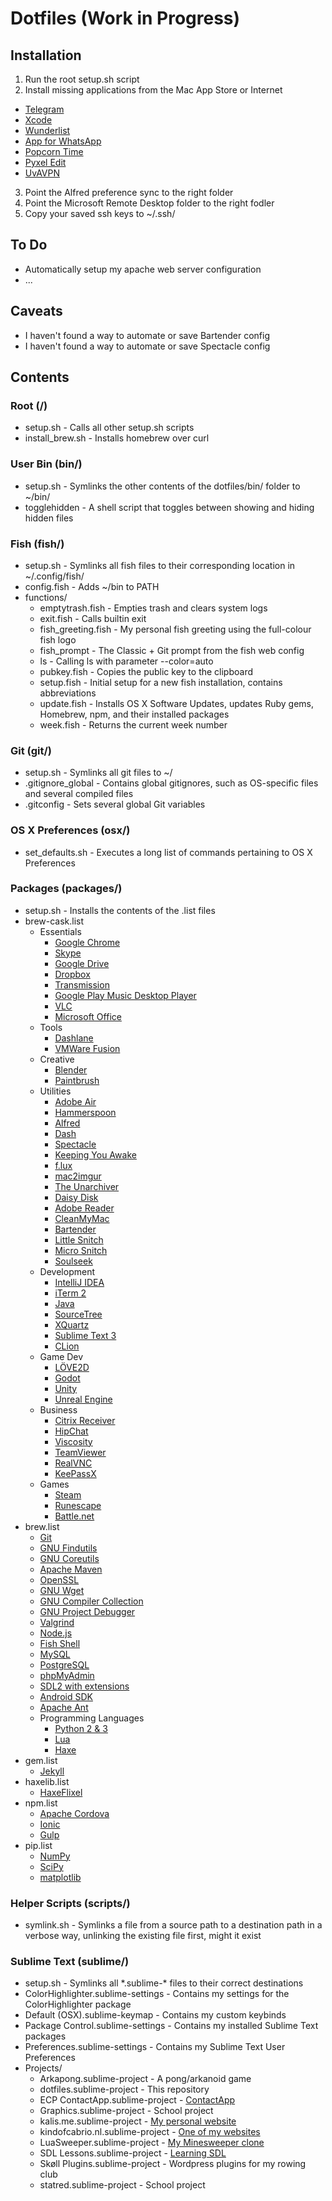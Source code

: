# Dotfiles (Work in Progress)

## Installation
1. Run the root setup.sh script
2. Install missing applications from the Mac App Store or Internet
  * [Telegram](https://itunes.apple.com/us/app/telegram/id747648890?mt=12)
  * [Xcode](https://itunes.apple.com/en/app/xcode/id497799835?mt=12)
  * [Wunderlist](https://itunes.apple.com/us/app/wunderlist-to-do-list-tasks/id410628904?mt=12)
  * [App for WhatsApp](https://itunes.apple.com/us/app/app-for-whatsapp/id963574990?l=de&ls=1&mt=12)
  * [Popcorn Time](http://popcorn-time.se/)
  * [Pyxel Edit](http://pyxeledit.com/)
  * [UvAVPN](http://student.uva.nl/en/az/content/uvavpn/download/download-uvavpn-software.html)
3. Point the Alfred preference sync to the right folder
4. Point the Microsoft Remote Desktop folder to the right fodler
5. Copy your saved ssh keys to ~/.ssh/

## To Do

* Automatically setup my apache web server configuration
* ...

## Caveats

* I haven't found a way to automate or save Bartender config
* I haven't found a way to automate or save Spectacle config

## Contents

### Root (/)
* setup.sh - Calls all other setup.sh scripts
* install_brew.sh - Installs homebrew over curl

### User Bin (bin/)
* setup.sh - Symlinks the other contents of the dotfiles/bin/ folder to ~/bin/
* togglehidden - A shell script that toggles between showing and hiding hidden files

### Fish (fish/)
* setup.sh - Symlinks all fish files to their corresponding location in ~/.config/fish/
* config.fish - Adds ~/bin to PATH
* functions/
  * emptytrash.fish - Empties trash and clears system logs
  * exit.fish - Calls builtin exit
  * fish_greeting.fish - My personal fish greeting using the full-colour fish logo
  * fish_prompt - The Classic + Git prompt from the fish web config
  * ls - Calling ls with parameter --color=auto
  * pubkey.fish - Copies the public key to the clipboard
  * setup.fish - Initial setup for a new fish installation, contains abbreviations
  * update.fish - Installs OS X Software Updates, updates Ruby gems, Homebrew, npm, and their installed packages
  * week.fish - Returns the current week number

### Git (git/)
* setup.sh - Symlinks all git files to ~/
* .gitignore_global - Contains global gitignores, such as OS-specific files and several compiled files
* .gitconfig - Sets several global Git variables

### OS X Preferences (osx/)
* set_defaults.sh - Executes a long list of commands pertaining to OS X Preferences

### Packages (packages/)
* setup.sh - Installs the contents of the .list files
* brew-cask.list
  * Essentials 
    * [Google Chrome](https://www.google.com/chrome/)
    * [Skype](https://www.skype.com/)
    * [Google Drive](https://www.google.com/drive/download/)
    * [Dropbox](https://www.dropbox.com/)
    * [Transmission](https://www.transmissionbt.com/)
    * [Google Play Music Desktop Player](https://github.com/MarshallOfSound/Google-Play-Music-Desktop-Player-UNOFFICIAL-)
    * [VLC](http://www.videolan.org/index.html)
    * [Microsoft Office](https://www.office.com/)
  * Tools
    * [Dashlane](https://www.dashlane.com/)
    * [VMWare Fusion](https://www.vmware.com/products/fusion)
  * Creative
    * [Blender](https://www.blender.org/)
    * [Paintbrush](http://paintbrush.sourceforge.net/)
  * Utilities
    * [Adobe Air](https://get.adobe.com/air/)
    * [Hammerspoon](http://www.hammerspoon.org/)
    * [Alfred](https://www.alfredapp.com/)
    * [Dash](https://kapeli.com/dash)
    * [Spectacle](https://www.spectacleapp.com/)
    * [Keeping You Awake](https://github.com/newmarcel/KeepingYouAwake)
    * [f.lux](https://justgetflux.com/)
    * [mac2imgur](https://github.com/mileswd/mac2imgur)
    * [The Unarchiver](https://itunes.apple.com/app/the-unarchiver/id425424353)
    * [Daisy Disk](https://daisydiskapp.com/)
    * [Adobe Reader](https://get.adobe.com/reader/)
    * [CleanMyMac](http://macpaw.com/landings/cleanmymac3-store)
    * [Bartender](https://www.macbartender.com/)
    * [Little Snitch](https://www.obdev.at/products/littlesnitch/index.html)
    * [Micro Snitch](https://www.obdev.at/products/microsnitch/index.html)
    * [Soulseek](http://www.soulseekqt.net/)
  * Development
    * [IntelliJ IDEA](https://www.jetbrains.com/idea/)
    * [iTerm 2](https://www.iterm2.com/)
    * [Java](https://www.java.com/)
    * [SourceTree](https://www.sourcetreeapp.com/)
    * [XQuartz](http://www.xquartz.org/)
    * [Sublime Text 3](https://www.sublimetext.com/3)
    * [CLion](https://www.jetbrains.com/clion/)
  * Game Dev
    * [LÖVE2D](https://love2d.org/)
    * [Godot](http://www.godotengine.org/)
    * [Unity](https://unity3d.com/)
    * [Unreal Engine](https://www.unrealengine.com/what-is-unreal-engine-4)
  * Business
    * [Citrix Receiver](https://www.citrix.com/go/receiver.html)
    * [HipChat](https://www.hipchat.com/)
    * [Viscosity](https://www.sparklabs.com/viscosity/)
    * [TeamViewer](https://www.teamviewer.com/)
    * [RealVNC](https://www.realvnc.com/)
    * [KeePassX](https://www.keepassx.org/)
  * Games
    * [Steam](http://store.steampowered.com/)
    * [Runescape](http://www.runescape.com/)
    * [Battle.net](http://eu.battle.net/)
* brew.list
  * [Git](https://git-scm.com/)
  * [GNU Findutils](http://www.gnu.org/software/findutils/)
  * [GNU Coreutils](http://www.gnu.org/software/coreutils/coreutils.html)
  * [Apache Maven](https://maven.apache.org/)
  * [OpenSSL](https://www.openssl.org/)
  * [GNU Wget](https://www.gnu.org/software/wget/)
  * [GNU Compiler Collection](https://gcc.gnu.org/)
  * [GNU Project Debugger](https://www.gnu.org/software/gdb/)
  * [Valgrind](http://valgrind.org/)
  * [Node.js](https://nodejs.org/)
  * [Fish Shell](http://fishshell.com/)
  * [MySQL](https://www.mysql.com/)
  * [PostgreSQL](http://www.postgresql.org/)
  * [phpMyAdmin](https://www.phpmyadmin.net/)
  * [SDL2 with extensions](https://www.libsdl.org/)
  * [Android SDK](http://developer.android.com/sdk/index.html)
  * [Apache Ant](http://ant.apache.org/)
  * Programming Languages
    * [Python 2 & 3](https://www.python.org/)
    * [Lua](https://www.lua.org/)
    * [Haxe](http://haxe.org/)
* gem.list
  * [Jekyll](https://jekyllrb.com/) 
* haxelib.list
  * [HaxeFlixel](http://haxeflixel.com/)
* npm.list
  * [Apache Cordova](https://cordova.apache.org/)
  * [Ionic](http://ionicframework.com/)
  * [Gulp](http://gulpjs.com/)
* pip.list
  * [NumPy](http://www.numpy.org/)
  * [SciPy](https://www.scipy.org/)
  * [matplotlib](http://matplotlib.org/)

### Helper Scripts (scripts/)
* symlink.sh - Symlinks a file from a source path to a destination path in a verbose way, unlinking the existing file first, might it exist

### Sublime Text (sublime/)
* setup.sh - Symlinks all \*.sublime-\* files to their correct destinations
* ColorHighlighter.sublime-settings - Contains my settings for the ColorHighlighter package
* Default (OSX).sublime-keymap - Contains my custom keybinds
* Package Control.sublime-settings - Contains my installed Sublime Text packages
* Preferences.sublime-settings - Contains my Sublime Text User Preferences
* Projects/
  * Arkapong.sublime-project - A pong/arkanoid game
  * dotfiles.sublime-project - This repository
  * ECP ContactApp.sublime-project - [ContactApp](https://github.com/incodehq/contactapp)
  * Graphics.sublime-project - School project
  * kalis.me.sublime-project - [My personal website](http://kalis.me)
  * kindofcabrio.nl.sublime-project - [One of my websites](http://kindofcabrio.nl)
  * LuaSweeper.sublime-project - [My Minesweeper clone](https://github.com/rkalis/LuaSweeper)
  * SDL Lessons.sublime-project - [Learning SDL](http://www.willusher.io/pages/sdl2/)
  * Skøll Plugins.sublime-project - Wordpress plugins for my rowing club
  * statred.sublime-project - School project
